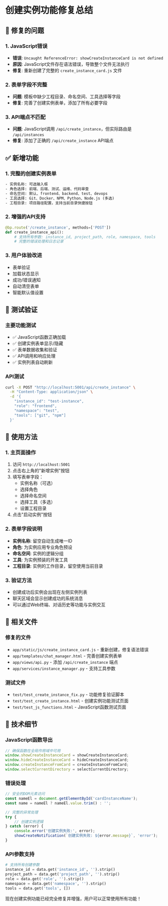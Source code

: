 # 创建实例功能修复总结

## 🐛 修复的问题

### 1. JavaScript错误
- **错误**: `Uncaught ReferenceError: showCreateInstanceCard is not defined`
- **原因**: JavaScript文件存在语法错误，导致整个文件无法执行
- **修复**: 重新创建了完整的 `create_instance_card.js` 文件

### 2. 表单字段不完整
- **问题**: 模板中缺少工程目录、命名空间、工具选择等字段
- **修复**: 完善了创建实例表单，添加了所有必要字段

### 3. API端点不匹配
- **问题**: JavaScript调用 `/api/create_instance`，但实际路由是 `/api/instances`
- **修复**: 添加了正确的 `/api/create_instance` API端点

## ✅ 新增功能

### 1. 完整的创建实例表单
```html
- 实例名称: 可选输入框
- 角色选择: 前端、后端、测试、运维、代码审查
- 命名空间: 默认、frontend、backend、test、devops
- 工具选择: Git、Docker、NPM、Python、Node.js (多选)
- 工程目录: 项目路径配置，支持当前目录快捷按钮
```

### 2. 增强的API支持
```python
@bp.route('/create_instance', methods=['POST'])
def create_instance_api():
    # 支持所有参数: instance_id, project_path, role, namespace, tools
    # 完整的错误处理和日志记录
```

### 3. 用户体验改进
- 表单验证
- 加载状态显示
- 成功/错误通知
- 自动清空表单
- 智能默认值设置

## 🧪 测试验证

### 主要功能测试
- ✅ JavaScript函数正确加载
- ✅ 创建实例表单显示/隐藏
- ✅ 表单数据收集和验证
- ✅ API调用和响应处理
- ✅ 实例列表自动刷新

### API测试
```bash
curl -X POST "http://localhost:5001/api/create_instance" \
  -H "Content-Type: application/json" \
  -d '{
    "instance_id": "test-instance",
    "role": "frontend", 
    "namespace": "test",
    "tools": ["git", "npm"]
  }'
```

## 🎯 使用方法

### 1. 主页面操作
1. 访问 `http://localhost:5001`
2. 点击右上角的"新增实例"按钮
3. 填写表单字段：
   - 实例名称（可选）
   - 选择角色
   - 选择命名空间
   - 选择工具（多选）
   - 设置工程目录
4. 点击"启动实例"按钮

### 2. 表单字段说明
- **实例名称**: 留空自动生成唯一ID
- **角色**: 为实例应用专业角色预设
- **命名空间**: 实例的逻辑分组
- **工具**: 为实例预装的开发工具
- **工程目录**: 实例的工作目录，留空使用当前目录

### 3. 验证方法
- 创建成功后实例会出现在左侧实例列表
- 聊天区域会显示创建成功的系统消息
- 可以通过Web终端、对话历史等功能与实例交互

## 📁 相关文件

### 修复的文件
- `app/static/js/create_instance_card.js` - 重新创建，修复语法错误
- `app/templates/chat_manager.html` - 完善创建实例表单
- `app/views/api.py` - 添加 `/api/create_instance` 端点
- `app/services/instance_manager.py` - 支持工具参数

### 测试文件
- `test/test_create_instance_fix.py` - 功能修复验证脚本
- `test/test_create_instance.html` - 创建实例功能测试页面
- `test/test_js_functions.html` - JavaScript函数测试页面

## 🔧 技术细节

### JavaScript函数导出
```javascript
// 确保函数在全局作用域中可用
window.showCreateInstanceCard = showCreateInstanceCard;
window.hideCreateInstanceCard = hideCreateInstanceCard;
window.createInstanceFromCard = createInstanceFromCard;
window.selectCurrentDirectory = selectCurrentDirectory;
```

### 错误处理
```javascript
// 安全的DOM元素访问
const nameEl = document.getElementById('cardInstanceName');
const name = nameEl ? nameEl.value.trim() : '';

// 完整的异常处理
try {
    // 创建实例逻辑
} catch (error) {
    console.error('创建实例失败:', error);
    showCreateNotification(`创建实例失败: ${error.message}`, 'error');
}
```

### API参数支持
```python
# 支持所有创建参数
instance_id = data.get('instance_id', '').strip()
project_path = data.get('project_path', '').strip()
role = data.get('role', '').strip()
namespace = data.get('namespace', '').strip()
tools = data.get('tools', [])
```

现在创建实例功能已经完全修复并增强，用户可以正常使用所有功能！
